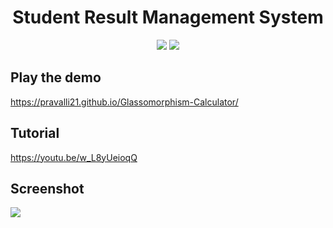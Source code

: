<h1 align="center">Student Result Management System</h1>
 
<p align="center">
 <a href="https://pravalli21.github.io/Glassomorphism-Calculator/index.html"><img src="https://img.shields.io/badge/Play-the%20demo-green?style=for-the-badge&logo=plex&logoColor=white"/></a>
  <a href="https://youtu.be/w_L8yUeioqQ"><img src="https://img.shields.io/badge/Watch%20me-code-red?style=for-the-badge&logo=youtube&logoColor=white"/></a>
</p>

## Play the demo

https://pravalli21.github.io/Glassomorphism-Calculator/

## Tutorial

https://youtu.be/w_L8yUeioqQ

## Screenshot

<a href="https://pravalli21.github.io/Glassomorphism-Calculator/index.html">
 <img src="https://i2.wp.com/ytimg.googleusercontent.com/vi/OxRs0ctCgCc/hqdefault.jpg"/>
</a>
